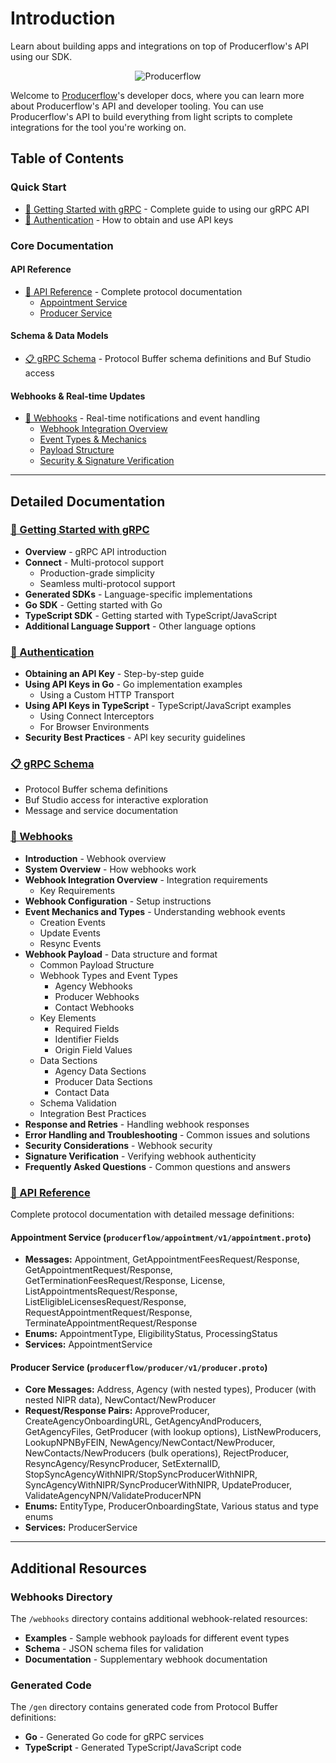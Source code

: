 # Introduction

Learn about building apps and integrations on top of Producerflow's API using our SDK.

<!-- markdownlint-disable MD033 -->
<div align="center">
  <img src="https://framerusercontent.com/images/Sqd0oOCQAQNo92PjocWBUmSjERA.png" alt="Producerflow"/>
</div>
<!-- markdownlint-enable MD033 -->

Welcome to [Producerflow](https://www.producerflow.com)'s developer docs, where you can learn more about Producerflow's API and developer tooling. You can use Producerflow's API to build everything from light scripts to complete integrations for the tool you're working on.

## Table of Contents

### Quick Start

- [🚀 Getting Started with gRPC](Getting-started-with-grpc.md) - Complete guide to using our gRPC API
- [🔐 Authentication](Authentication.md) - How to obtain and use API keys

### Core Documentation

#### API Reference

- [📖 API Reference](API-Reference.md) - Complete protocol documentation
  - [Appointment Service](API-Reference.md#producerflow-appointment-v1-appointment-proto)
  - [Producer Service](API-Reference.md#producerflow-producer-v1-producer-proto)

#### Schema & Data Models

- [📋 gRPC Schema](Schema.md) - Protocol Buffer schema definitions and Buf Studio access

#### Webhooks & Real-time Updates

- [🔔 Webhooks](Webhooks.md) - Real-time notifications and event handling
  - [Webhook Integration Overview](Webhooks.md#3-webhook-integration-overview)
  - [Event Types & Mechanics](Webhooks.md#5-event-mechanics-and-types)
  - [Payload Structure](Webhooks.md#6-webhook-payload)
  - [Security & Signature Verification](Webhooks.md#10-signature-verification)

---

## Detailed Documentation

### [🚀 Getting Started with gRPC](Getting-started-with-grpc.md)

- **Overview** - gRPC API introduction
- **Connect** - Multi-protocol support
  - Production-grade simplicity
  - Seamless multi-protocol support
- **Generated SDKs** - Language-specific implementations
- **Go SDK** - Getting started with Go
- **TypeScript SDK** - Getting started with TypeScript/JavaScript
- **Additional Language Support** - Other language options

### [🔐 Authentication](Authentication.md)

- **Obtaining an API Key** - Step-by-step guide
- **Using API Keys in Go** - Go implementation examples
  - Using a Custom HTTP Transport
- **Using API Keys in TypeScript** - TypeScript/JavaScript examples
  - Using Connect Interceptors
  - For Browser Environments
- **Security Best Practices** - API key security guidelines

### [📋 gRPC Schema](Schema.md)

- Protocol Buffer schema definitions
- Buf Studio access for interactive exploration
- Message and service documentation

### [🔔 Webhooks](Webhooks.md)

- **Introduction** - Webhook overview
- **System Overview** - How webhooks work
- **Webhook Integration Overview** - Integration requirements
  - Key Requirements
- **Webhook Configuration** - Setup instructions
- **Event Mechanics and Types** - Understanding webhook events
  - Creation Events
  - Update Events
  - Resync Events
- **Webhook Payload** - Data structure and format
  - Common Payload Structure
  - Webhook Types and Event Types
    - Agency Webhooks
    - Producer Webhooks
    - Contact Webhooks
  - Key Elements
    - Required Fields
    - Identifier Fields
    - Origin Field Values
  - Data Sections
    - Agency Data Sections
    - Producer Data Sections
    - Contact Data
  - Schema Validation
  - Integration Best Practices
- **Response and Retries** - Handling webhook responses
- **Error Handling and Troubleshooting** - Common issues and solutions
- **Security Considerations** - Webhook security
- **Signature Verification** - Verifying webhook authenticity
- **Frequently Asked Questions** - Common questions and answers

### [📖 API Reference](API-Reference.md)

Complete protocol documentation with detailed message definitions:

#### Appointment Service (`producerflow/appointment/v1/appointment.proto`)

- **Messages:** Appointment, GetAppointmentFeesRequest/Response, GetAppointmentRequest/Response, GetTerminationFeesRequest/Response, License, ListAppointmentsRequest/Response, ListEligibleLicensesRequest/Response, RequestAppointmentRequest/Response, TerminateAppointmentRequest/Response
- **Enums:** AppointmentType, EligibilityStatus, ProcessingStatus
- **Services:** AppointmentService

#### Producer Service (`producerflow/producer/v1/producer.proto`)

- **Core Messages:** Address, Agency (with nested types), Producer (with nested NIPR data), NewContact/NewProducer
- **Request/Response Pairs:** ApproveProducer, CreateAgencyOnboardingURL, GetAgencyAndProducers, GetAgencyFiles, GetProducer (with lookup options), ListNewProducers, LookupNPNByFEIN, NewAgency/NewContact/NewProducer, NewContacts/NewProducers (bulk operations), RejectProducer, ResyncAgency/ResyncProducer, SetExternalID, StopSyncAgencyWithNIPR/StopSyncProducerWithNIPR, SyncAgencyWithNIPR/SyncProducerWithNIPR, UpdateProducer, ValidateAgencyNPN/ValidateProducerNPN
- **Enums:** EntityType, ProducerOnboardingState, Various status and type enums
- **Services:** ProducerService

---

## Additional Resources

### Webhooks Directory

The `/webhooks` directory contains additional webhook-related resources:

- **Examples** - Sample webhook payloads for different event types
- **Schema** - JSON schema files for validation
- **Documentation** - Supplementary webhook documentation

### Generated Code

The `/gen` directory contains generated code from Protocol Buffer definitions:

- **Go** - Generated Go code for gRPC services
- **TypeScript** - Generated TypeScript/JavaScript code

